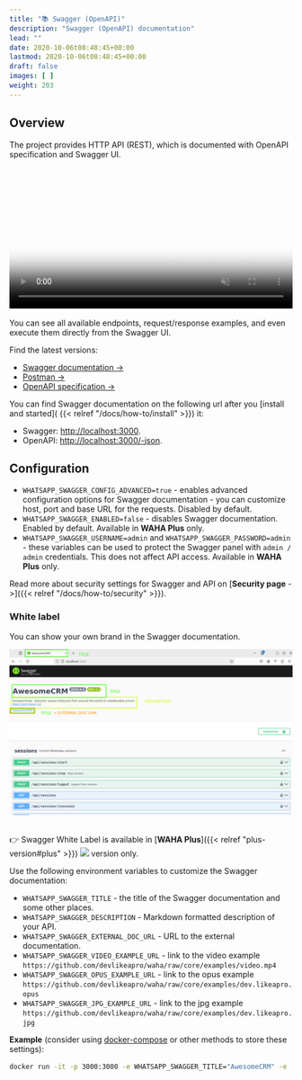 ```yaml
---
title: "📚 Swagger (OpenAPI)"
description: "Swagger (OpenAPI) documentation"
lead: ""
date: 2020-10-06t08:48:45+00:00
lastmod: 2020-10-06t08:48:45+00:00
draft: false
images: [ ]
weight: 203
---
```


## Overview
The project provides HTTP API (REST), which is documented with OpenAPI specification and Swagger UI.

<video autoplay loop muted playsinline controls='noremoteplayback' width="100%" poster='/images/swagger.png'>
  <source src="/videos/swagger-overview.webm" type="video/webm" />
  Download the <a href="/videos/swagger-overview.webm">Swagger Overview video</a> .
</video>

You can see all available endpoints, request/response examples, and even execute them directly from the Swagger UI.

Find the latest versions:
- [Swagger documentation ->](/swagger)
- [Postman ->](https://www.postman.com/devlikeapro/workspace/waha/collection/35390377-42210829-5a92-45c5-a001-6a453c5d764a?action=share&creator=35390377)
- [OpenAPI specification ->](/swagger/openapi.json)

You can find Swagger documentation on the following url after you
[install and started]( {{< relref "/docs/how-to/install" >}}) it:
- Swagger: [http://localhost:3000](http://localhost:3000).
- OpenAPI: [http://localhost:3000/-json](http://localhost:3000/-json).

## Configuration
- `WHATSAPP_SWAGGER_CONFIG_ADVANCED=true` - enables advanced configuration options for Swagger documentation - you can customize host, port and base URL for the requests.
  Disabled by default.
- `WHATSAPP_SWAGGER_ENABLED=false` - disables Swagger documentation. Enabled by default. Available in **WAHA Plus** only.
- `WHATSAPP_SWAGGER_USERNAME=admin` and `WHATSAPP_SWAGGER_PASSWORD=admin` - these variables can be used to protect the Swagger panel
  with `admin / admin` credentials. This does not affect API access. Available in **WAHA Plus** only.

Read more about security settings for Swagger and API on [**Security page** ->]({{< relref "/docs/how-to/security" >}}).

### White label
You can show your own brand in the Swagger documentation.

<img src="swagger-white-label.png" onclick="window.open(this.src)" style="cursor: pointer;">
<br/>
<br/>

👉 Swagger White Label is available in [**WAHA Plus**]({{< relref "plus-version#plus" >}}) ![](/images/versions/plus.png) version only.

Use the following environment variables to customize the Swagger documentation:
- `WHATSAPP_SWAGGER_TITLE` - the title of the Swagger documentation and some other places.
- `WHATSAPP_SWAGGER_DESCRIPTION` - Markdown formatted description of your API.
- `WHATSAPP_SWAGGER_EXTERNAL_DOC_URL` - URL to the external documentation.
- `WHATSAPP_SWAGGER_VIDEO_EXAMPLE_URL` - link to the video example `https://github.com/devlikeapro/waha/raw/core/examples/video.mp4`
- `WHATSAPP_SWAGGER_OPUS_EXAMPLE_URL` - link to the opus example `https://github.com/devlikeapro/waha/raw/core/examples/dev.likeapro.opus`
- `WHATSAPP_SWAGGER_JPG_EXAMPLE_URL` - link to the jpg example `https://github.com/devlikeapro/waha/raw/core/examples/dev.likeapro.jpg`

**Example** (consider using [docker-compose](https://github.com/devlikeapro/waha/blob/core/docker-compose.yaml#L15-L38) or other methods to store these settings):
```bash
docker run -it -p 3000:3000 -e WHATSAPP_SWAGGER_TITLE="AwesomeCRM" -e 'WHATSAPP_SWAGGER_DESCRIPTION=<p>FantasticFindz - Discover unique treasures from around the world at unbelievable prices!<br/> <a href='https://google.com'>Read more about us!</a></p>' -e "WHATSAPP_SWAGGER_EXTERNAL_DOC_URL=https://google.com" devlikeapro/waha-plus
```



